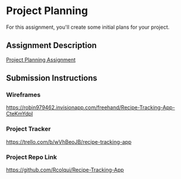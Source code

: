 # Project Planning
For this assignment, you'll create some initial plans for your project.

## Assignment Description
[Project Planning Assignment](https://education.launchcode.org/liftoff/modules/assignments/project-planning)

## Submission Instructions

### Wireframes

https://robin979462.invisionapp.com/freehand/Recipe-Tracking-App-CteKmYdpI

### Project Tracker

https://trello.com/b/wVhBeoJB/recipe-tracking-app


### Project Repo Link

https://github.com/Rcolqui/Recipe-Tracking-App
